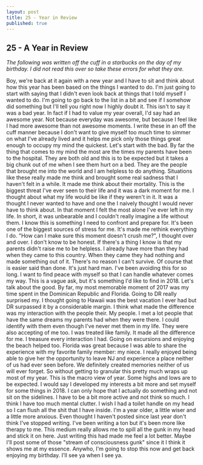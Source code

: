 ```yaml
---
layout: post
title: 25 - Year in Review
published: true
---
```

## 25 - A Year in Review

_The following was written off the cuff in a starbucks on the day of my birthday. I did not read this over so take these errors for what they are._

Boy, we're back at it again with a new year and I have to sit and think about how this year has been based on the things I wanted to do. I'm just going to start with saying that I didn't even look back at things that I told myself I wanted to do. I'm going to go back to the list in a bit and see if I somehow did something but I'll tell you right now I highly doubt it. This isn't to say it was a bad year. In fact if I had to value my year overall, I'd say had an awesome year. Not because everyday was awesome, but because I feel like I had more awesome than not awesome moments. I write these in an off the cuff manner because I don't want to give myself too much time to simmer on what I've already lived and it helps me pick only those things great enough to occupy my mind the quickest. Let's start with the bad. By far the thing that comes to my mind the most are the times my parents have been to the hospital. They are both old and this is to be expected but it takes a big chunk out of me when I see them hurt on a bed. They are the people that brought me into the world and I am helpless to do anything. Situations like these really made me think and brought some real sadness that I haven't felt in a while. It made me think about their mortality. This is the biggest threat I've ever seen to their life and it was a dark moment for me. I thought about what my life would be like if they weren't in it. It was a thought I never wanted to have and one the I naively thought I would never have to think about. In that moment I felt the most alone I've ever left in my life. In short, it was unbearable and I couldn't really imagine a life without them. I know this is something I need to confront and prepare for. It's been one of the biggest sources of stress for me. It's made me rethink everything I do. "How can I make sure this moment doesn't crush me?", I thought over and over. I don't know to be honest. If there's a thing I know is that my parents didn't raise me to be helpless. I already have more than they had when they came to this country. When they came they had nothing and made something out of it. There's no reason I can't survive. Of course that is easier said than done. It's just hard man. I've been avoiding this for so long. I want to find peace with myself so that I can handle whatever comes my way. This is a vague ask, but it's something I'd like to find in 2018. Let's talk about the good. By far, my most memorable moment of 2017 was my time spent in the Dominican Republic and Florida. Going to DR really surprised my. I thought going to Hawaii was the best vacation I ever had but DR surpassed it by a considerable margin. I think what made the difference was my interaction with the people their. My people. I met a lot people that have the same dreams my parents had when they were there. I could identify with them even though I've never met them in my life. They were also accepting of me too. I was treated like family. It made all the difference for me. I treasure every interaction I had. Going on excursions and enjoying the beach helped too. Florida was great because I was able to share the experience with my favorite family member: my niece. I really enjoyed being able to give her the opportunity to leave NJ and experience a place neither of us had ever seen before. We definitely created memories neither of us will ever forget. So without getting to granular this pretty much wraps up most of my year. This is the macro view of year. Some highs and lows are to be expected. I would say I developed my interests a bit more and set myself for some things in 2018. I can only hope that I actually do something and not sit on the sidelines. I have to be a bit more active and not think so much. I think I have too much mental clutter. I wish I had a toilet handle on my head so I can flush all the shit that I have inside. I'm a year older, a little wiser and a little more anxious. Even thought I haven't posted since last year don't think I've stopped writing. I've been writing a ton but it's been more like therapy to me. This medium really allows me to spill all the gunk in my head and stick it on here. Just writing this had made me feel a lot better. Maybe I'll post some of those "stream of consciousness gunk" since it I think it shows me at my essence. Anywho, I'm going to stop this now and get back enjoying my birthday. I'll see ya when I see ya.
